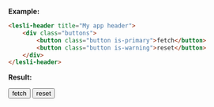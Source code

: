 <script setup>
    import LesliHeader from "./Header.vue"
</script>

**Example:**

```html
<lesli-header title="My app header">
    <div class="buttons">
        <button class="button is-primary">fetch</button>
        <button class="button is-warning">reset</button>
    </div>
</lesli-header>
```

**Result:**

<lesli-header title="My app header">
    <div class="buttons">
        <button class="button is-primary">fetch</button>
        <button class="button is-warning">reset</button>
    </div>
</lesli-header>
